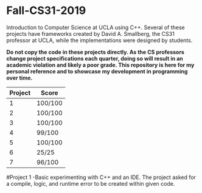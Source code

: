# Fall-CS31-2019
Introduction to Computer Science at UCLA using C++. Several of these projects have frameworks created by David A. Smallberg, the CS31 professor at UCLA, while the implementations were designed by students.

**Do not copy the code in these projects directly. As the CS professors change project specifications each quarter, doing so will result in an academic violation and likely a poor grade. This repository is here for my personal reference and to showcase my development in programming over time.**


| Project  | Score |
| ------------- | ------------- |
| 1  | 100/100  |
| 2  | 100/100  |
| 3  | 100/100  |
| 4  | 99/100  |
| 5  | 100/100  |
| 6  | 25/25  |
| 7  | 96/100  |

#Project 1
  -Basic experimenting with C++ and an IDE. The project asked for a compile, logic, and runtime error to be created within given code.
  
